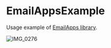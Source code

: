 # EmailAppsExample

Usage example of [EmailApps library](https://github.com/alex1704/EmailApps).


![IMG_0276](https://user-images.githubusercontent.com/1874436/212072665-d089887c-ac12-4393-97ba-74e383da699a.PNG)
